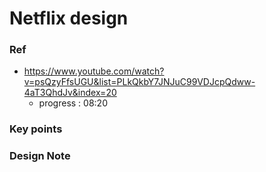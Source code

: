 # Netflix design

### Ref
- https://www.youtube.com/watch?v=psQzyFfsUGU&list=PLkQkbY7JNJuC99VDJcpQdww-4aT3QhdJv&index=20
	- progress : 08:20
 
### Key points

### Design Note